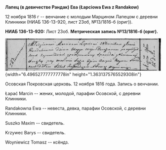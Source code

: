 **Лапец (в девичестве Рандак) Ева (Łapciowa Ewa z Randakow)**

12 ноября 1816 г -- венчание с молодым Марцином Лапецом с деревни
Клинники (НИАБ 136-13-920, лист 23об, №13/1816-б (ориг)).

**НИАБ 136-13-920:** Лист 23об. **Метрическая запись №13/1816-б
(ориг).**

![](./media/11d08574878aca59c3e386f694eeff242fbcf518.png){width="6.496527777777778in"
height="1.3631375765529308in"}

Осовская Покровская церковь. 12 ноября 1816 года. Запись о венчании.

Łapać Marcin -- жених, молодой, парафии Осовской, с деревни Клинники.

Randakowna Ewa -- невеста, девка, парафии Осовской, с деревни Клинники.

Suszko Maxim -- свидетель.

Krzywec Barys -- свидетель.

Woyniewicz Tomasz -- ксёндз.
